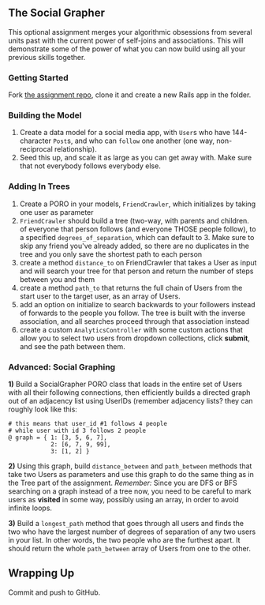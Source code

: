 ## The Social Grapher

This optional assignment merges your algorithmic obsessions from several units past with the current power of self-joins and associations. This will demonstrate some of the power of what you can now build using all your previous skills together.


### Getting Started

Fork [the assignment repo](https://github.com/vikingeducation/assignment_social_graphing), clone it and create a new Rails app in the folder.

### Building the Model

1. Create a data model for a social media app, with `User`s who have 144-character `Post`s, and who can `follow` one another (one way, non-reciprocal relationship).
2. Seed this up, and scale it as large as you can get away with. Make sure that not everybody follows everybody else.


### Adding In Trees

1. Create a PORO in your models, `FriendCrawler`, which initializes by taking one user as parameter
2. `FriendCrawler` should build a tree (two-way, with parents and children. of everyone that person follows (and everyone THOSE people follow), to a specified `degrees_of_separation`, which can default to 3. Make sure to skip any friend you've already added, so there are no duplicates in the tree and you only save the shortest path to each person
3. create a method `distance_to` on FriendCrawler that takes a User as input and  will search your tree for that person and return the number of steps between you and them
4. create a method `path_to` that returns the full chain of Users from the start user to the target user, as an array of Users.
5. add an option on initialize to search backwards to your followers instead of forwards to the people you follow. The tree is built with the inverse association, and all searches proceed through that association instead
6. create a custom `AnalyticsController` with some custom actions that allow you to select two users from dropdown collections, click **submit**, and see the path between them. 


### Advanced: Social Graphing

**1)** Build a SocialGrapher PORO class that loads in the entire set of Users with all their following connections, then efficiently builds a directed graph out of an adjacency list using UserIDs (remember adjacency lists? they can roughly look like this:

```language-ruby
# this means that user_id #1 follows 4 people
# while user with id 3 follows 2 people
@ graph = { 1: [3, 5, 6, 7],
            2: [6, 7, 9, 99], 
            3: [1, 2] }
```

**2)** Using this graph, build `distance_between` and `path_between` methods that take two Users as parameters and use this graph to do the same thing as in the Tree part of the assignment. *Remember:* Since you are DFS or BFS searching on a graph instead of a tree now, you need to be careful to mark users as **visited** in some way, possibly using an array, in order to avoid infinite loops.

**3)** Build a `longest_path` method that goes through all users and finds the two who have the largest number of degrees of separation of any two users in your list. In other words, the two people who are the furthest apart. It should return the whole `path_between` array of Users from one to the other.


## Wrapping Up

Commit and push to GitHub.
